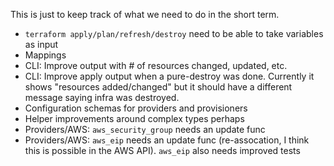 This is just to keep track of what we need to do in the short term.

  * `terraform apply/plan/refresh/destroy` need to be able to take variables as input
  * Mappings
  * CLI: Improve output with # of resources changed, updated, etc.
  * CLI: Improve apply output when a pure-destroy was done. Currently it
      shows "resources added/changed" but it should have a different message
      saying infra was destroyed.
  * Configuration schemas for providers and provisioners
  * Helper improvements around complex types perhaps
  * Providers/AWS: `aws_security_group` needs an update func
  * Providers/AWS: `aws_eip` needs an update func (re-assocation, I think this
      is possible in the AWS API). `aws_eip` also needs improved tests

